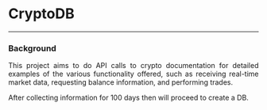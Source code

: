 <h1>CryptoDB</h1>
<hr>

<h3>Background</h3>
<p align='justify'>This project aims to do API calls to crypto documentation for detailed examples of the various functionality offered, such as receiving real-time market data, requesting balance information, and performing trades.</p>

After collecting information for 100 days then will proceed to create a DB.
